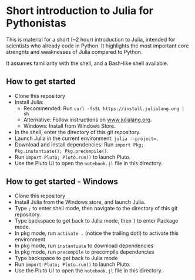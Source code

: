 # Short introduction to Julia for Pythonistas
This is material for a short (~2 hour) introduction to Julia, intended for scientists who already code in Python.
It highlights the most important core strenghts and weaknesses of Julia compared to Python.

It assumes familiarity with the shell, and a Bash-like shell available.

## How to get started
* Clone this repository
* Install Julia:
  - Recommended: Run `curl -fsSL https://install.julialang.org | sh`
  - Alternative: Follow instructions on www.julialang.org.
  - Windows: Install from Windows Store.
* In the shell, enter the directory of this git repository.
* Launch Julia in the current environment: `julia --project=.`
* Download and install dependencies: Run `import Pkg; Pkg.instantiate(); Pkg.precompile()`.
* Run `import Pluto; Pluto.run()` to launch Pluto.
* Use the Pluto UI to open the `notebook.jl` file in this directory.

## How to get started - Windows
* Clone this repository
* Install Julia from the Windows store, and launch Julia.
* Type `;` to enter shell mode, then navigate to the directory of this git repository.
* Type backspace to get back to Julia mode, then `]` to enter Package mode.
* In pkg mode, run `activate .` (notice the trailing dot!) to activate this environment
* In pkg mode, run `instantiate` to download dependencies
* In pkg mode, run `precompile` to precompile dependencies
* Type backspace to get back to Julia mode
* Run `import Pluto; Pluto.run()` to launch Pluto.
* Use the Pluto UI to open the `notebook.jl` file in this directory.
